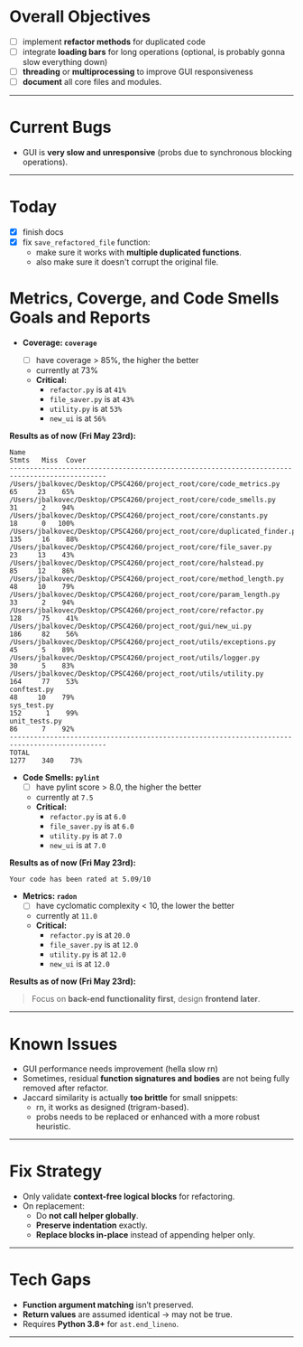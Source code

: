 # Overall Objectives

- [ ] implement **refactor methods** for duplicated code
- [ ] integrate **loading bars** for long operations (optional, is probably gonna slow everything down)
- [ ] **threading** or **multiprocessing** to improve GUI responsiveness
- [ ] **document** all core files and modules.

---

# Current Bugs

- GUI is **very slow and unresponsive** (probs due to synchronous blocking operations).

---

# Today

- [x] finish docs
- [x] fix `save_refactored_file` function:
  - make sure it works with **multiple duplicated functions**.
  - also make sure it doesn't corrupt the original file.

# Metrics, Coverge, and Code Smells Goals and Reports

- **Coverage: `coverage`**

  - [ ] have coverage > 85%, the higher the better
  - currently at 73%
  - **Critical:**
    - `refactor.py` is at `41%`
    - `file_saver.py` is at `43%`
    - `utility.py` is at `53%`
    - `new_ui` is at `56%`

**Results as of now (Fri May 23rd):**

```plaintext
Name                                                                       Stmts   Miss  Cover
----------------------------------------------------------------------------------------------
/Users/jbalkovec/Desktop/CPSC4260/project_root/core/code_metrics.py           65     23    65%
/Users/jbalkovec/Desktop/CPSC4260/project_root/core/code_smells.py            31      2    94%
/Users/jbalkovec/Desktop/CPSC4260/project_root/core/constants.py              18      0   100%
/Users/jbalkovec/Desktop/CPSC4260/project_root/core/duplicated_finder.py     135     16    88%
/Users/jbalkovec/Desktop/CPSC4260/project_root/core/file_saver.py             23     13    43%
/Users/jbalkovec/Desktop/CPSC4260/project_root/core/halstead.py               85     12    86%
/Users/jbalkovec/Desktop/CPSC4260/project_root/core/method_length.py          48     10    79%
/Users/jbalkovec/Desktop/CPSC4260/project_root/core/param_length.py           33      2    94%
/Users/jbalkovec/Desktop/CPSC4260/project_root/core/refactor.py              128     75    41%
/Users/jbalkovec/Desktop/CPSC4260/project_root/gui/new_ui.py                 186     82    56%
/Users/jbalkovec/Desktop/CPSC4260/project_root/utils/exceptions.py            45      5    89%
/Users/jbalkovec/Desktop/CPSC4260/project_root/utils/logger.py                30      5    83%
/Users/jbalkovec/Desktop/CPSC4260/project_root/utils/utility.py              164     77    53%
conftest.py                                                                   48     10    79%
sys_test.py                                                                  152      1    99%
unit_tests.py                                                                 86      7    92%
----------------------------------------------------------------------------------------------
TOTAL                                                                       1277    340    73%
```

<!-- EDIT -->

- **Code Smells: `pylint`**
  - [ ] have pylint score > 8.0, the higher the better
  - currently at `7.5`
  - **Critical:**
    - `refactor.py` is at `6.0`
    - `file_saver.py` is at `6.0`
    - `utility.py` is at `7.0`
    - `new_ui` is at `7.0`

**Results as of now (Fri May 23rd):**

```plaintext
Your code has been rated at 5.09/10
```

<!-- EDIT -->

- **Metrics: `radon`**
  - [ ] have cyclomatic complexity < 10, the lower the better
  - currently at `11.0`
  - **Critical:**
    - `refactor.py` is at `20.0`
    - `file_saver.py` is at `12.0`
    - `utility.py` is at `12.0`
    - `new_ui` is at `12.0`

**Results as of now (Fri May 23rd):**

> Focus on **back-end functionality first**, design **frontend later**.

---

# Known Issues

- GUI performance needs improvement (hella slow rn)
- Sometimes, residual **function signatures and bodies** are not being fully removed after refactor.
- Jaccard similarity is actually **too brittle** for small snippets:
  - rn, it works as designed (trigram-based).
  - probs needs to be replaced or enhanced with a more robust heuristic.

---

# Fix Strategy

- Only validate **context-free logical blocks** for refactoring.
- On replacement:
  - Do **not call helper globally**.
  - **Preserve indentation** exactly.
  - **Replace blocks in-place** instead of appending helper only.

---

# Tech Gaps

- **Function argument matching** isn’t preserved.
- **Return values** are assumed identical -> may not be true.
- Requires **Python 3.8+** for `ast.end_lineno`.

---
